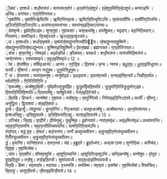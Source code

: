 

  
्री॒ळंवः॑। व॒श्शर्धः॑। शर्धो॒मारु॑तं। मारु॑तमन॒र्वाणं॑। अ॒न॒र्वाणं॑र॒थे॒शुभं॑। र॒थे॒शुभ॒मिति॑र॒थे॒ऽशुभं॑॥ कण्वा॑अ॒भि । अ॒भिप्र। प्रगा॑यत। गा॒य॒तेति॑गायत॥  
ेपृष॑तीभिः। पृष॑तीभिर्ऋ॒ष्टिभिः॑। ऋ॒ष्टिभि॑स्सा॒कं। ऋ॒ष्टिभि॒रित्यृ॒ष्टिऽभिः॑। सा॒कंवाशी॑भिः। वाशी॑भिर॒ञ्जिभिः॑। अ॒ञ्जिभि॒रित्य॒ञ्जिऽभिः॑॥ अजा॑यन्त॒स्वभा॑नवः। स्वभा॑नव॒इति॒स्वऽभा॑नवः॥  
॒हेव॑शृण्वे। इ॒हेवेती॒हऽइ॑व। शृ॒ण्व॒ए॒षां॒। ए॒षां॒कशाः॑। कशा॒हस्ते॑षु। हस्ते॑षु॒यत्। यद्वदा॑न्। वदा॒निति॒वदा॑न्॥ नियाम॑न्। याम॑ञ्चि॒त्रं। चि॒त्रमृ॑ञ्जते। ऋ॒ञ्ज॒त॒इत्यृ॑ञ्जते॥  
्रवः॑। व॒श्शर्धा॑य। शर्धा॑य॒घृष्व॑ये। घृष्व॑येत्वे॒षद्यु॑म्ननिर्ज्योतिाय। त्वे॒षद्यु॑म्नायशु॒ष्मिणॆ॑। त्वे॒षद्यु॑म्ना॒येति॑त्वे॒षऽद्यु॑म्नाय। शु॒ष्मिण॒इति॑शु॒ष्मिणे॑॥ दे॒वत्तं॒ब्रह्म॑। ब्रह्म॑गायत। गा॒य॒तेति॑गायत॥  
्रशं॑स। शं॒सा॒गोषु॑। गोष्वघ्न्यं॑। अघ्न्यं॑क्री॒ळं। क्री॒ळंयत्। यच्छर्धः॑। शर्धो॒मारु॑तं। मारु॑तमिति॒मारु॑तं॥जम्भे॒रस॑स्य। रस॑स्यवावृधे। व॒वृ॒ध॒इति॑ववृधे॥ 12 ॥  
ोवः॑। वो॒वर्षि॑ष्ठः। वर्षि॑ष्ठ॒आन॑रः। आन॑रः। न॒रो॒दि॒वः। दि॒वश्च॑। च॒ग्मः। ग्मश्च॑। च॒धू॒त॒यः॒। धू॒त॒य॒इति॑धूतयः॥ यत्सीं॑। सी॒मन्तं॑। अन्त्॒न नधू॑नु॒थ। धु॒नु॒थेति॑धू॒नु॒थ॥  
िवः॑। वो॒यामा॑य। यामा॑य॒मानु॑षः। मानु॑षोद॒ध्रे। द॒ध्रउ॒ग्राय॑। उ॒ग्राय॑म॒न्यवे॑। म॒न्यव॒इति॑म॒न्यवे॑॥ जिही॑त॒पर्व॑तः। पर्व॑तोगि॒रिः। गि॒रिरिति॑गि॒रिः॥  
ेषा॒मज्मे॑षु। अज्मे॑षुपृथि॒वीं। पृ॒थि॒वीञ्जु॑जु॒र्वाँइ॑व। जु॒जु॒र्वाँइ॑ववि॒श्पतिः॑। जु॒जु॒र्वानि॒वेति॑जु॒जु॒र्वान्ऽइ॑व। वि॒श्पति॒रिति॑वि॒श्पतिः॑॥ भि॒यायामे॑षु। यामे॑षु॒रेज॑ते। रेज॑त॒इति॒रेज॑ते॥  
्थि॒रंहि। हिजानं॑। जान॑मेषां। ए॒षां॒वयः॑। वयो॑मा॒तुः। मा॒तुर्निरे॑तवे। निरे॑तव॒इति॒निःऽए॑तवे॥ यत्सीं॑। सी॒मनु॑। अनु॑द्वि॒ता। द्वि॒ताशवः॑। शव॒इति॒शवः॑॥  
दु॒त्ये। ऊँ॒इत्यूँ॑। त्येसू॒नवः॑। सू॒नवो॒गिरः॑। गिरः॒काष्ठाः॑। काष्ठा॒अज्मे॑षु। अज्मे॑ष्वत्नत। अ॒त्न॒तेत्य॑त्नत॥ वा॒श्राअ॑भि॒ज्ञु। अ॒भि॒ज्ञुयात॑वे। अ॒भि॒ज्ञ्वित्य॑भि॒ऽज्ञु। यात॑व॒इति॒यात॑वे॥ 13 ॥  
्यञ्चि॑त्। चि॒द्घ॒। घा॒दी॒र्घं। दी॒र्घम्पृ॒थुं। पृ॒थुम्मि॒हः। इ॒होनपा॑तं। नपा॑त॒ममृ॑ध्रं। अमृ॑ध्र॒मित्य॑मृध्रं॥ प्रच्या॑वयन्ति। च्या॒व॒य॒न्ति॒याम॑भिः। च्य॒व॒य॒न्तीति॑च्यवयन्ति। याम॑भि॒रिति॒याम॑ऽभिः॥  
रु॑तो॒यत्। यद्ध॑ ह॒वः॒। वो॒बलं॑। बलं॒जना॑न्। जनाँ॑ अच्युच्यवीतन। अ॒चु॒च्य॒वी॒त॒नेत्य॑चुच्यवीतन॥ गि॒रीँर॑चुच्यवीतन। अ॒चु॒च्य॒वी॒त॒नेत्य॑चुच्यवीतन॥  
द्ध॑। ह॒यान्ति॑। यान्ति॑म॒रुतः॑। म॒रुत॒स्सं। संह॑। ह॒ब्रु॒व॒ते। ब्रु॒व॒तेध्व॑न्। अध्व॒न्ना एत्या॥ शृ॒णोति॒कः। कश्चि॑त्। चि॒दे॒षां॒। ए॒षा॒मित्ये॑षां॥  
्रया॑त। या॒त॒शीभं॑। शीभ॑मा॒शुभिः॑। आ॒शुभि॒स्सन्ति॑। आ॒शुभि॒रित्या॒शुऽभिः॑। सन्ति॒कण्वे॑षु। कण्वे॑षुवः। वो॒दुवः॑। दुव॒इति॒दुवः॑॥ तत्रो॒षु। तत्रो॒इति॒तत्रो॑। सुमा॑दयाध्वै। मा॒द॒य॒ध्वा॒इति॑मादयध्वै॥  
स्ति॒हि। हिष्म॑। स्मा॒मदा॑य। मदा॑यवः। व॒स्स्मसि॑। स्मसि॑ष्म। स्मा॒व॒यं। व॒यमे॑षां। ए॒षा॒मित्ये॑षां॥ विश्वं॑चित्। चि॒दायुः॑। आयु॑र्जी॒वसे॑। जी॒वस॒इति॑जी॒वसे॑॥ 14 ॥  
